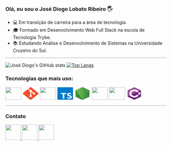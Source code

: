 ### Olá, eu sou o José Diogo Lobato Ribeiro 🖐️
- 💻 Em transição de carreira para a área de tecnologia.
- 🎓 Formado em Desenvolvimento Web Full Stack na escola de Tecnologia Trybe.
- 📚 Estudando Análise e Desenvolvimento de Sistemas na Universidade Cruzeiro do Sul.

<hr style="background-color: darkgray; border-radius: 3px; ">

 <img alt="José Diogo's GitHub stats" src="https://github-readme-stats.vercel.app/api?username=LobatoDiogo&show_icons=true&theme=tokyonight">
 <a href="https://github.com/LobatoDiogo/github-readme-stats">
  <img alt="Top Langs" src="https://github-readme-stats.vercel.app/api/top-langs/?username=LobatoDiogo&layout=donut&theme=tokyonight">
 </a>

### Tecnologias que mais uso:
<div style="display: inline_block" >
 <img height="40" width="50" src="https://user-images.githubusercontent.com/74669052/211087011-aeaceb87-67f7-4978-a428-769ed7af68c5.svg" />
 <img height="40" width="50" src="https://github.com/devicons/devicon/blob/v2.15.1/icons/git/git-original.svg" />
 <img height="40" width="50"  src="https://user-images.githubusercontent.com/74669052/211086619-13222ff8-bbd0-451e-9d66-73ba3cc28e3b.svg" />
 <img height="40" width="50"  src="https://github.com/devicons/devicon/blob/v2.15.1/icons/typescript/typescript-original.svg" />
 <img height="40" width="50" src="https://github.com/devicons/devicon/blob/v2.15.1/icons/nodejs/nodejs-original.svg" />
 <img height="40" width="50" src="https://cdn.jsdelivr.net/gh/devicons/devicon/icons/mysql/mysql-original.svg" />
 <img height="40" width="50" src="https://cdn.jsdelivr.net/gh/devicons/devicon/icons/docker/docker-plain-wordmark.svg" />
 <img height="40" width="50" src="https://github.com/devicons/devicon/blob/v2.15.1/icons/csharp/csharp-original.svg">
</div>

<hr style="background-color: darkgray; border-radius: 3px; ">

### Contato
<div style="display: inline_block" >
  <a href="https://www.linkedin.com/in/jose-diogo-lobato/">
    <img src="https://i.ibb.co/Kx2GSrT/linkedin.png" width="48px" height="48px">
  </a>
  <a href="mailto:jdiogolobato@gmail.com">
    <img src="https://cdn.icon-icons.com/icons2/2642/PNG/512/google_mail_gmail_logo_icon_159346.png" width="48px" height="48px"/>
  </a>
  <a href="https://wa.me/+5522998684204">
   <img src="https://cdn.icon-icons.com/icons2/2429/PNG/512/whatsapp_logo_icon_147205.png" width="48px" height="48px"/>
  </a>  
</div>
